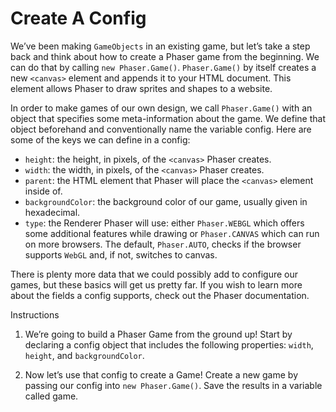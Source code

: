 # Create A Config

We’ve been making `GameObjects` in an existing game, but let’s take a step back and think about how to create a Phaser game from the beginning. We can do that by calling `new Phaser.Game()`. `Phaser.Game()` by itself creates a new `<canvas>` element and appends it to your HTML document. This element allows Phaser to draw sprites and shapes to a website.

In order to make games of our own design, we call `Phaser.Game()` with an object that specifies some meta-information about the game. We define that object beforehand and conventionally name the variable config. Here are some of the keys we can define in a config:

* `height`: the height, in pixels, of the `<canvas>` Phaser creates.
* `width`: the width, in pixels, of the `<canvas>` Phaser creates.
* `parent`: the HTML element that Phaser will place the `<canvas>` element inside of.
* `backgroundColor`: the background color of our game, usually given in hexadecimal.
* `type`: the Renderer Phaser will use: either `Phaser.WEBGL` which offers some additional features while drawing or `Phaser.CANVAS` which can run on more browsers. The default, `Phaser.AUTO`, checks if the browser supports `WebGL` and, if not, switches to canvas.

There is plenty more data that we could possibly add to configure our games, but these basics will get us pretty far. If you wish to learn more about the fields a config supports, check out the Phaser documentation.

Instructions
1. We’re going to build a Phaser Game from the ground up! Start by declaring a config object that includes the following properties: `width`, `height`, and `backgroundColor`.

2. Now let’s use that config to create a Game! Create a new game by passing our config into `new Phaser.Game()`. Save the results in a variable called game.

